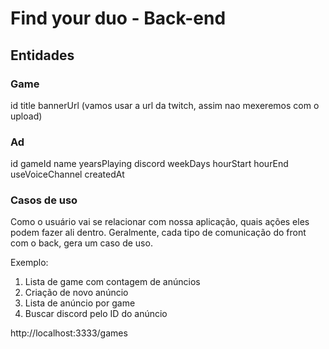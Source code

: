 # Find your duo - Back-end

## Entidades

### Game

id
title
bannerUrl (vamos usar a url da twitch, assim nao mexeremos com o upload)

### Ad

id
gameId
name
yearsPlaying
discord
weekDays
hourStart
hourEnd
useVoiceChannel
createdAt

### Casos de uso

Como o usuário vai se relacionar com nossa aplicação, quais ações eles podem fazer ali dentro.
Geralmente, cada tipo de comunicação do front com o back, gera um caso de uso.

Exemplo:

1. Lista de game com contagem de anúncios
2. Criação de novo anúncio
3. Lista de anúncio por game
4. Buscar discord pelo ID do anúncio

http://localhost:3333/games
